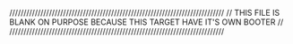
////////////////////////////////////////////////////////////////////////////
// THIS FILE IS BLANK ON PURPOSE BECAUSE THIS TARGET HAVE IT'S OWN BOOTER //
////////////////////////////////////////////////////////////////////////////
